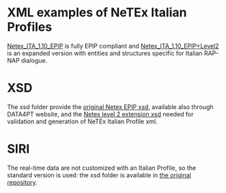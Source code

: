 
# XML examples of NeTEx Italian Profiles

[Netex_ITA_1.10_EPIP](https://github.com/5Tsrl/netex-italian-profile/blob/main/Examples/Netex_ITA_1.10_EPIP.xml) is fully EPIP compliant and [Netex_ITA_1.10_EPIP+Level2](https://github.com/5Tsrl/netex-italian-profile/blob/main/Examples/Netex_ITA_1.10_EPIP%2BLevel2.xml) is an expanded version with entities and structures specific for Italian RAP-NAP dialogue.

# XSD

The xsd folder provide the [original Netex EPIP xsd](https://github.com/5Tsrl/netex-italian-profile/blob/main/xsd/NeTEx_publication_EPIP.xsd), available also through DATA4PT website, and the [Netex level 2 extension xsd](https://github.com/5Tsrl/netex-italian-profile/blob/main/xsd/NeTEx_publication_Lev2.xsd) needed for validation and generation of NeTEx Italian Profile xml.

# SIRI

The real-time data are not customized with an Italian Profile, so the standard version is used: the xsd folder is available in [the original repository](https://github.com/SIRI-CEN/SIRI/tree/master/xsd).
